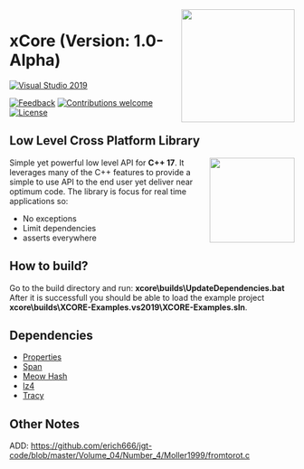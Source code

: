 <img src="https://i.imgur.com/thGy32h.jpg" align="right" width="200px" />

# xCore (Version: 1.0-Alpha)
<!---
[      ![pipeline status](https://gitlab.com/LIONant/properties/badges/master/pipeline.svg)](https://gitlab.com/LIONant/properties/commits/master)
[            ![Docs](https://img.shields.io/badge/docs-ready-brightgreen.svg)](https://gitlab.com/LIONant/properties/blob/master/docs/Documentation.md)
<br>
[          ![Clang C++17](https://img.shields.io/badge/clang%20C%2B%2B17-compatible-brightgreen.svg)]()
[            ![GCC C++17](https://img.shields.io/badge/gcc%20C%2B%2B17-compatible-brightgreen.svg)]()
--->
[   ![Visual Studio 2019](https://img.shields.io/badge/Visual%20Studio%202019-compatible-brightgreen.svg)]()
<!---
<br>
[            ![Platforms](https://img.shields.io/badge/Platforms-All%20Supported-blue.svg)]()
<br>
--->
[             ![Feedback](https://img.shields.io/badge/feedback-welcome-brightgreen.svg)](https://gitlab.com/LIONant/properties/issues)
[![Contributions welcome](https://img.shields.io/badge/contributions-welcome-brightgreen.svg)](https://gitlab.com/LIONant/properties)
[              ![License](https://img.shields.io/badge/license-MIT-blue.svg)](https://opensource.org/licenses/MIT)

## Low Level Cross Platform Library
<img src="https://i.imgur.com/9a5d2ee.png" align="right" width="150px" />

Simple yet powerful low level API for **C++ 17**. It leverages many of the C++ features to provide a simple
to use API to the end user yet deliver near optimum code. The library is focus for real time applications
so:

- No exceptions
- Limit dependencies
- asserts everywhere


## How to build?
Go to the build directory and run: **xcore\builds\UpdateDependencies.bat**
<br>
After it is successfull you should be able to load the example project **xcore\builds\XCORE-Examples.vs2019\XCORE-Examples.sln**.

## Dependencies

- [Properties](https://gitlab.com/LIONant/properties)
- [Span](https://github.com/tcbrindle/span)
- [Meow Hash](https://github.com/RedSpah/meow_hash_cpp)
- [lz4](https://github.com/lz4/lz4)
- [Tracy](https://github.com/wolfpld/tracy)

## Other Notes

ADD: https://github.com/erich666/jgt-code/blob/master/Volume_04/Number_4/Moller1999/fromtorot.c



